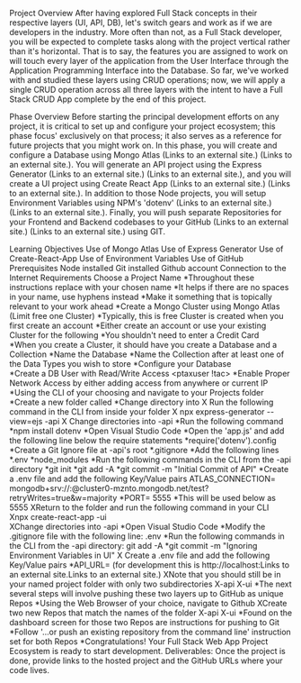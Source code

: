 Project Overview 
After having explored Full Stack concepts in their respective layers (UI, API, DB), let's switch gears and work as if we are developers in the industry. More often than not, as a Full Stack developer, you will be expected to complete tasks along with the project vertical rather than it's horizontal. That is to say, the features you are assigned to work on will touch every layer of the application from the User Interface through the Application Programming Interface into the Database. So far, we've worked with and studied these layers using CRUD operations; now, we will apply a single CRUD operation across all three layers with the intent to have a Full Stack CRUD App complete by the end of this project.  

Phase Overview 
Before starting the principal development efforts on any project, it is critical to set up and configure your project ecosystem; this phase focus' exclusively on that process; it also serves as a reference for future projects that you might work on. In this phase, you will create and configure a Database using Mongo Atlas (Links to an external site.) (Links to an external site.). You will generate an API project using the Express Generator (Links to an external site.) (Links to an external site.), and you will create a UI project using Create React App (Links to an external site.) (Links to an external site.). In addition to those Node projects, you will setup Environment Variables using NPM's 'dotenv' (Links to an external site.) (Links to an external site.). Finally, you will push separate Repositories for your Frontend and Backend codebases to your GitHub (Links to an external site.) (Links to an external site.) using GIT.  

 Learning Objectives 
Use of Mongo Atlas 
Use of Express Generator 
Use of Create-React-App 
Use of Environment Variables 
Use of GitHub  
Prerequisites 
Node installed 
Git installed 
Github account 
Connection to the Internet 
Requirements 
Choose a Project Name 
*Throughout these instructions replace <ptax> with your chosen name 
*It helps if there are no spaces in your name, use hyphens instead 
*Make it something that is topically relevant to your work ahead 
*Create a Mongo Cluster using Mongo Atlas (Limit free one Cluster) 
*Typically, this is free Cluster is created when you first create an account 
*Either create an account or use your existing Cluster for the following 
*You shouldn't need to enter a Credit Card  
*When you create a Cluster, it should have you create a Database and a Collection 
*Name the Database <ptax> 
*Name the Collection after at least one of the Data Types you wish to store <NetTax> 
*Configure your Database  
*Create a DB User with Read/Write Access <ptaxuser !tac>
*Enable Proper Network Access by either adding access from anywhere or current IP 
*Using the CLI of your choosing and navigate to your Projects folder 
*Create a new folder called <ptax> 
*Change directory into <ptax> 
X Run the following command in the CLI from inside your <ptax> folder 
X npx express-generator --view=ejs <project-name>-api 
X Change directories into <project-name>-api 
*Run the following command  
*npm install dotenv 
*Open Visual Studio Code 
*Open the 'app.js' and add the following line below the require statements 
*require('dotenv').config 
*Create a Git Ignore file at <ptax>-api's root 
*.gitignore 
*Add the following lines 
*.env 
*node_modules 
*Run the following commands in the CLI from the <project-name>-api directory 
*git init 
*git add -A 
*git commit -m "Initial Commit of <project-name> API" 
*Create a .env file and add the following Key/Value pairs 
ATLAS_CONNECTION= mongodb+srv://<username>:<password>@cluster0-mznto.mongodb.net/test?retryWrites=true&w=majority
*PORT= 5555
*This will be used below as 5555 
XReturn to the <ptax> folder and run the following command in your CLI   
Xnpx create-react-app <project-name>-ui  
XChange directories into <project-name>-api 
*Open Visual Studio Code 
*Modify the .gitignore file with the following line: .env 
*Run the following commands in the CLI from the <ptax>-api directory: git add -A 
*git commit -m "Ignoring Environment Variables in <project-name> UI" 
X Create a .env file and add the following Key/Value pairs 
*API_URL= (for development this is http://localhost:<port-from-above>Links to an external site.Links to an external site.) 
XNote that you should still be in your named project folder with only two subdirectories 
X<project-name>-api 
X<project-name>-ui 
*The next several steps will involve pushing these two layers up to GitHub as unique Repos 
*Using the Web Browser of your choice, navigate to Github 
XCreate two new Repos that match the names of the folder 
X<project-name>-api 
X<project-name>-ui 
*Found on the dashboard screen for those two Repos are instructions for pushing to Git 
*Follow '…or push an existing repository from the command line' instruction set for both Repos 
*Congratulations! Your Full Stack Web App Project Ecosystem is ready to start development.
Deliverables:
Once the project is done, provide links to the hosted project and the GitHub URLs where your code lives. 

